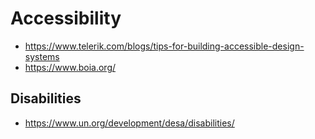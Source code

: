 # Accessibility

* https://www.telerik.com/blogs/tips-for-building-accessible-design-systems
* https://www.boia.org/

## Disabilities

* https://www.un.org/development/desa/disabilities/
